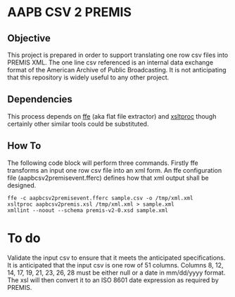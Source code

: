# AAPB CSV 2 PREMIS

## Objective

This project is prepared in order to support translating one row csv files into PREMIS XML. The one line csv referenced is an internal data exchange format of the American Archive of Public Broadcasting. It is not anticipating that this repository is widely useful to any other project.

## Dependencies

This process depends on [ffe](http://ff-extractor.sourceforge.net/) (aka flat file extractor) and [xsltproc](http://xmlsoft.org/XSLT/xsltproc.html) though certainly other similar tools could be substituted.

## How To

The following code block will perform three commands. Firstly ffe transforms an input one row csv file into an xml form. An ffe configuration file (aapbcsv2premisevent.fferc) defines how that xml output shall be designed.

```
ffe -c aapbcsv2premisevent.fferc sample.csv -o /tmp/xml.xml
xsltproc aapbcsv2premis.xsl /tmp/xml.xml > sample.xml
xmllint --noout --schema premis-v2-0.xsd sample.xml
```

# To do

Validate the input csv to ensure that it meets the anticipated specifications. It is anticipated that the input csv is one row of 51 columns. Columns 8, 12, 14, 17, 19, 21, 23, 26, 28 must be either null or a date in mm/dd/yyyy format. The xsl will then convert it to an ISO 8601 date expression as required by PREMIS.